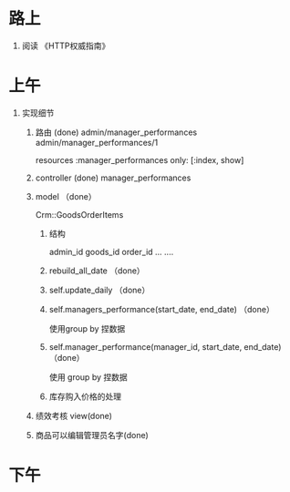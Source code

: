 # 路上

1. 阅读 《HTTP权威指南》

# 上午

1.  实现细节

    1. 路由 (done)
        admin/manager_performances
        admin/manager_performances/1
        
        resources :manager_performances only: [:index, show]
    
    2. controller (done)
        manager_performances
        
    3. model （done）
    
        Crm::GoodsOrderItems
        
        1. 结构
        
            admin_id
            goods_id
            order_id
            ...
            ....
        
        2. rebuild_all_date （done）
        
        3. self.update_daily （done）
        
        4. self.managers_performance(start_date, end_date) （done）
        
            使用group by 捏数据
        
        5. self.manager_performance(manager_id, start_date, end_date) （done）
            
            使用 group by 捏数据
            
            
        6. 库存购入价格的处理

     4. 绩效考核 view(done)
     
     5. 商品可以编辑管理员名字(done)

# 下午



